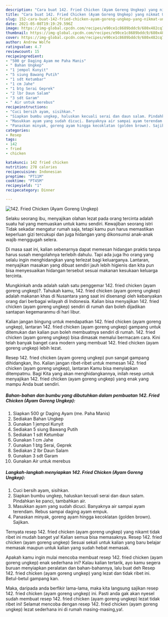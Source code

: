 ```yaml
---
description: "Cara buat 142. Fried Chicken (Ayam Goreng Ungkep) yang nikmat Untuk Jualan"
title: "Cara buat 142. Fried Chicken (Ayam Goreng Ungkep) yang nikmat Untuk Jualan"
slug: 152-cara-buat-142-fried-chicken-ayam-goreng-ungkep-yang-nikmat-untuk-jualan
date: 2021-05-08T19:19:29.596Z
image: https://img-global.cpcdn.com/recipes/e90ce1c8689bddc9/680x482cq70/142-fried-chicken-ayam-goreng-ungkep-foto-resep-utama.jpg
thumbnail: https://img-global.cpcdn.com/recipes/e90ce1c8689bddc9/680x482cq70/142-fried-chicken-ayam-goreng-ungkep-foto-resep-utama.jpg
cover: https://img-global.cpcdn.com/recipes/e90ce1c8689bddc9/680x482cq70/142-fried-chicken-ayam-goreng-ungkep-foto-resep-utama.jpg
author: Andrew Wolfe
ratingvalue: 4.7
reviewcount: 15
recipeingredient:
- "500 gr Daging Ayam me Paha Manis"
- " Bahan Ungkep"
- "1 jempol Kunyit"
- "5 siung Bawang Putih"
- "1 sdt Ketumbar"
- "1 cm Jahe"
- "1 btg Serai Geprek"
- "2 lbr Daun Salam"
- "3 sdt Garam"
- " Air untuk merebus"
recipeinstructions:
- "Cuci bersih ayam, sisihkan."
- "Siapkan bumbu ungkep, haluskan kecuali serai dan daun salam. Pindahkan ke panci, tambahkan air."
- "Masukkan ayam yang sudah dicuci. Banyaknya air sampai ayam terendam. Rebus sampai daging ayam empuk."
- "Panaskan minyak, goreng ayam hingga kecoklatan (golden brown). Sajikan."
categories:
- Resep
tags:
- 142
- fried
- chicken

katakunci: 142 fried chicken 
nutrition: 278 calories
recipecuisine: Indonesian
preptime: "PT11M"
cooktime: "PT45M"
recipeyield: "1"
recipecategory: Dinner

---
```



![142. Fried Chicken (Ayam Goreng Ungkep)](https://img-global.cpcdn.com/recipes/e90ce1c8689bddc9/680x482cq70/142-fried-chicken-ayam-goreng-ungkep-foto-resep-utama.jpg)

Selaku seorang ibu, menyajikan olahan lezat pada orang tercinta adalah suatu hal yang memuaskan untuk kamu sendiri. Kewajiban seorang istri Tidak sekadar mengatur rumah saja, tetapi kamu pun harus memastikan keperluan gizi tercukupi dan juga hidangan yang dikonsumsi anak-anak wajib menggugah selera.

Di masa  saat ini, kalian sebenarnya dapat memesan hidangan praktis tanpa harus susah mengolahnya terlebih dahulu. Tapi ada juga lho orang yang selalu ingin menghidangkan yang terlezat bagi keluarganya. Lantaran, menyajikan masakan yang dibuat sendiri jauh lebih higienis dan kita pun bisa menyesuaikan hidangan tersebut sesuai makanan kesukaan keluarga tercinta. 



Mungkinkah anda adalah salah satu penggemar 142. fried chicken (ayam goreng ungkep)?. Tahukah kamu, 142. fried chicken (ayam goreng ungkep) adalah makanan khas di Nusantara yang saat ini disenangi oleh kebanyakan orang dari berbagai wilayah di Indonesia. Kalian bisa menyajikan 142. fried chicken (ayam goreng ungkep) sendiri di rumah dan boleh dijadikan santapan kegemaranmu di hari libur.

Kalian jangan bingung untuk mendapatkan 142. fried chicken (ayam goreng ungkep), lantaran 142. fried chicken (ayam goreng ungkep) gampang untuk ditemukan dan kalian pun boleh membuatnya sendiri di rumah. 142. fried chicken (ayam goreng ungkep) bisa dimasak memalui bermacam cara. Kini telah banyak banget cara modern yang membuat 142. fried chicken (ayam goreng ungkep) lebih lezat.

Resep 142. fried chicken (ayam goreng ungkep) pun sangat gampang dihidangkan, lho. Kalian jangan ribet-ribet untuk memesan 142. fried chicken (ayam goreng ungkep), lantaran Kamu bisa menyiapkan ditempatmu. Bagi Kita yang akan menghidangkannya, inilah resep untuk menyajikan 142. fried chicken (ayam goreng ungkep) yang enak yang mampu Anda buat sendiri.

<!--inarticleads1-->

##### Bahan-bahan dan bumbu yang dibutuhkan dalam pembuatan 142. Fried Chicken (Ayam Goreng Ungkep):

1. Siapkan 500 gr Daging Ayam (me. Paha Manis)
1. Sediakan  Bahan Ungkep
1. Gunakan 1 jempol Kunyit
1. Sediakan 5 siung Bawang Putih
1. Sediakan 1 sdt Ketumbar
1. Gunakan 1 cm Jahe
1. Gunakan 1 btg Serai, Geprek
1. Sediakan 2 lbr Daun Salam
1. Gunakan 3 sdt Garam
1. Gunakan  Air untuk merebus




<!--inarticleads2-->

##### Langkah-langkah menyiapkan 142. Fried Chicken (Ayam Goreng Ungkep):

1. Cuci bersih ayam, sisihkan.
1. Siapkan bumbu ungkep, haluskan kecuali serai dan daun salam. Pindahkan ke panci, tambahkan air.
1. Masukkan ayam yang sudah dicuci. Banyaknya air sampai ayam terendam. Rebus sampai daging ayam empuk.
1. Panaskan minyak, goreng ayam hingga kecoklatan (golden brown). Sajikan.




Ternyata resep 142. fried chicken (ayam goreng ungkep) yang nikamt tidak ribet ini mudah banget ya! Kalian semua bisa memasaknya. Resep 142. fried chicken (ayam goreng ungkep) Sesuai sekali untuk kalian yang baru belajar memasak maupun untuk kalian yang sudah hebat memasak.

Apakah kamu ingin mulai mencoba membuat resep 142. fried chicken (ayam goreng ungkep) enak sederhana ini? Kalau kalian tertarik, ayo kamu segera buruan menyiapkan peralatan dan bahan-bahannya, lalu buat deh Resep 142. fried chicken (ayam goreng ungkep) yang lezat dan tidak ribet ini. Betul-betul gampang kan. 

Maka, daripada anda berfikir lama-lama, maka kita langsung sajikan resep 142. fried chicken (ayam goreng ungkep) ini. Pasti anda gak akan nyesel sudah membuat resep 142. fried chicken (ayam goreng ungkep) lezat tidak ribet ini! Selamat mencoba dengan resep 142. fried chicken (ayam goreng ungkep) lezat sederhana ini di rumah masing-masing,ya!.

